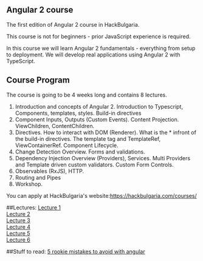 ## Angular 2 course

The first edition of Angular 2 course in HackBulgaria. 

This course is not for beginners - prior JavaScript experience is required.

In this course we will learn Angular 2 fundamentals - everything from setup to deployment. We will develop real applications using Angular 2 with TypeScript.

## Course Program

The course is going to be 4 weeks long and contains 8 lectures.

1. Introduction and concepts of Angular 2. Introduction to Typescript, Components, templates, styles. Build-in directives
2. Component Inputs, Outputs (Custom Events). Content Projection. ViewChildren, ContentChildren.
3. Directives. How to interact with DOM (Renderer). What is the * infront of the build-in directives. The template tag and TemplateRef, ViewContainerRef. Component Lifecycle.
4. Change Detection Overview. Forms and validations.
5. Dependency Injection Overview (Providers), Services. Multi Providers and Template driven custom validators. Custom Form Controls.
6. Observables (RxJS), HTTP.
7. Routing and Pipes
8. Workshop.

You can apply at HackBulgaria's website:https://hackbulgaria.com/courses/

##Lectures:
[Lecture 1](https://speakerdeck.com/iliaidakiev/angular-2-1) <br>
[Lecture 2](https://speakerdeck.com/iliaidakiev/angular-2-at-hackbulgaria-week1-dot-2)<br>
[Lecture 3](https://speakerdeck.com/iliaidakiev/angular-2-at-hackbulgaria-week2-dot-1)<br>
[Lecture 4](https://speakerdeck.com/iliaidakiev/angular-2-4) <br>
[Lecture 5](https://speakerdeck.com/iliaidakiev/angular-2-at-hackbulgaria-week3-dot-2)<br>
[Lecture 6](https://speakerdeck.com/iliaidakiev/angular-2-at-hackbulgaria-week4-dot-1)<br>

##Stuff to read:
[5 rookie mistakes to avoid with angular](http://angularjs.blogspot.bg/2016/04/5-rookie-mistakes-to-avoid-with-angular.html)
